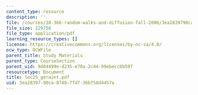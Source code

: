 ```yaml
---
content_type: resource
description: ''
file: /courses/18-366-random-walks-and-diffusion-fall-2006/3ea2839790ca87487fd736b758d4457a_lec25_geraint.pdf
file_size: 229758
file_type: application/pdf
learning_resource_types: []
license: https://creativecommons.org/licenses/by-nc-sa/4.0/
ocw_type: OCWFile
parent_title: Study Materials
parent_type: CourseSection
parent_uid: 9d04499e-d235-e70a-2c44-99ebecc6b597
resourcetype: Document
title: lec25_geraint.pdf
uid: 3ea28397-90ca-8748-7fd7-36b758d4457a
---
```

